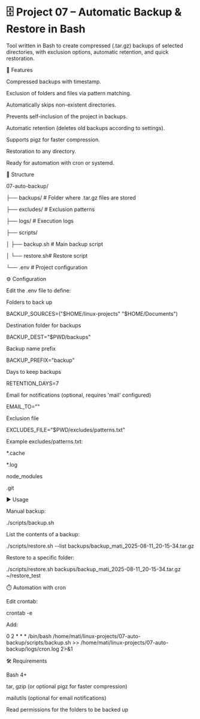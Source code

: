 # 🗄️ Project 07 – Automatic Backup & Restore in Bash

Tool written in Bash to create compressed (.tar.gz) backups of selected directories, with exclusion options, automatic retention, and quick restoration.

🚀 Features

Compressed backups with timestamp.

Exclusion of folders and files via pattern matching.

Automatically skips non-existent directories.

Prevents self-inclusion of the project in backups.

Automatic retention (deletes old backups according to settings).

Supports pigz for faster compression.

Restoration to any directory.

Ready for automation with cron or systemd.

📂 Structure

07-auto-backup/

├── backups/      # Folder where .tar.gz files are stored

├── excludes/     # Exclusion patterns

├── logs/         # Execution logs

├── scripts/

│   ├── backup.sh # Main backup script

│   └── restore.sh# Restore script

└── .env          # Project configuration

⚙️ Configuration

Edit the .env file to define:

Folders to back up

BACKUP_SOURCES=("$HOME/linux-projects" "$HOME/Documents")

Destination folder for backups

BACKUP_DEST="$PWD/backups"

Backup name prefix

BACKUP_PREFIX="backup"

Days to keep backups

RETENTION_DAYS=7

Email for notifications (optional, requires 'mail' configured)

EMAIL_TO=""

Exclusion file

EXCLUDES_FILE="$PWD/excludes/patterns.txt"

Example excludes/patterns.txt:

*.cache

*.log

node_modules

.git

▶️ Usage

Manual backup:

./scripts/backup.sh

List the contents of a backup:

./scripts/restore.sh --list backups/backup_mati_2025-08-11_20-15-34.tar.gz

Restore to a specific folder:

./scripts/restore.sh backups/backup_mati_2025-08-11_20-15-34.tar.gz ~/restore_test

⏱️ Automation with cron

Edit crontab:

crontab -e

Add:

0 2 * * * /bin/bash /home/mati/linux-projects/07-auto-backup/scripts/backup.sh >> /home/mati/linux-projects/07-auto-backup/logs/cron.log 2>&1

🛠️ Requirements

Bash 4+

tar, gzip (or optional pigz for faster compression)

mailutils (optional for email notifications)

Read permissions for the folders to be backed up
